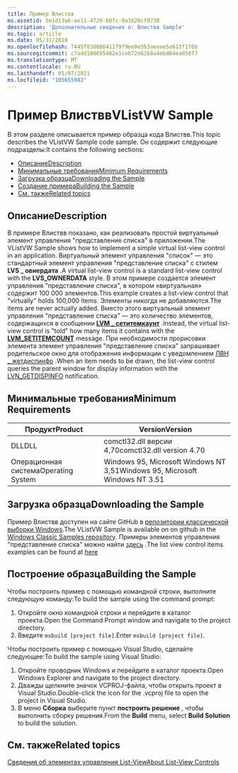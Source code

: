 ```yaml
---
title: Пример Влиствв
ms.assetid: 5e1d13a6-ae11-4729-b0fc-0a1620cf0738
description: 'Дополнительные сведения о: Влиствв Sample'
ms.topic: article
ms.date: 05/31/2018
ms.openlocfilehash: 7445f83d08641179f9ee0e5b3aeeee5a613f1f6b
ms.sourcegitcommit: c7add10d695482e1ceb72d62b8a4ebd84ea050f7
ms.translationtype: MT
ms.contentlocale: ru-RU
ms.lasthandoff: 01/07/2021
ms.locfileid: "105655983"
---
```

# <a name="vlistvw-sample"></a><span data-ttu-id="a5255-103">Пример Влиствв</span><span class="sxs-lookup"><span data-stu-id="a5255-103">VListVW Sample</span></span>

<span data-ttu-id="a5255-104">В этом разделе описывается пример образца кода Влиствв.</span><span class="sxs-lookup"><span data-stu-id="a5255-104">This topic describes the VListVW Sample code sample.</span></span> <span data-ttu-id="a5255-105">Он содержит следующие подразделы:</span><span class="sxs-lookup"><span data-stu-id="a5255-105">It contains the following sections:</span></span>

-   [<span data-ttu-id="a5255-106">Описание</span><span class="sxs-lookup"><span data-stu-id="a5255-106">Description</span></span>](#description)
-   [<span data-ttu-id="a5255-107">Минимальные требования</span><span class="sxs-lookup"><span data-stu-id="a5255-107">Minimum Requirements</span></span>](#minimum-requirements)
-   [<span data-ttu-id="a5255-108">Загрузка образца</span><span class="sxs-lookup"><span data-stu-id="a5255-108">Downloading the Sample</span></span>](#downloading-the-sample)
-   [<span data-ttu-id="a5255-109">Создание примера</span><span class="sxs-lookup"><span data-stu-id="a5255-109">Building the Sample</span></span>](#building-the-sample)
-   [<span data-ttu-id="a5255-110">См. также</span><span class="sxs-lookup"><span data-stu-id="a5255-110">Related topics</span></span>](#related-topics)

## <a name="description"></a><span data-ttu-id="a5255-111">Описание</span><span class="sxs-lookup"><span data-stu-id="a5255-111">Description</span></span>

<span data-ttu-id="a5255-112">В примере Влиствв показано, как реализовать простой виртуальный элемент управления "представление списка" в приложении.</span><span class="sxs-lookup"><span data-stu-id="a5255-112">The VListVW Sample shows how to implement a simple virtual list-view control in an application.</span></span> <span data-ttu-id="a5255-113">Виртуальный элемент управления "список" — это стандартный элемент управления "представление списка" с стилем **LVS \_ овнердата** .</span><span class="sxs-lookup"><span data-stu-id="a5255-113">A virtual list-view control is a standard list-view control with the **LVS\_OWNERDATA** style.</span></span> <span data-ttu-id="a5255-114">В этом примере создается элемент управления "представление списка", в котором «виртуальная» содержит 100 000 элементов.</span><span class="sxs-lookup"><span data-stu-id="a5255-114">This example creates a list-view control that "virtually" holds 100,000 items.</span></span> <span data-ttu-id="a5255-115">Элементы никогда не добавляются.</span><span class="sxs-lookup"><span data-stu-id="a5255-115">The items are never actually added.</span></span> <span data-ttu-id="a5255-116">Вместо этого виртуальный элемент управления "представление списка" — это количество элементов, содержащихся в сообщении [**LVM \_ сетитемкаунт**](lvm-setitemcount.md) .</span><span class="sxs-lookup"><span data-stu-id="a5255-116">Instead, the virtual list-view control is "told" how many items it contains with the [**LVM\_SETITEMCOUNT**](lvm-setitemcount.md) message.</span></span> <span data-ttu-id="a5255-117">При необходимости прорисовки элемента элемент управления "представление списка" запрашивает родительское окно для отображения информации с уведомлением [ЛВН \_ жетдиспинфо](lvn-getdispinfo.md) .</span><span class="sxs-lookup"><span data-stu-id="a5255-117">When an item needs to be drawn, the list-view control queries the parent window for display information with the [LVN\_GETDISPINFO](lvn-getdispinfo.md) notification.</span></span>

## <a name="minimum-requirements"></a><span data-ttu-id="a5255-118">Минимальные требования</span><span class="sxs-lookup"><span data-stu-id="a5255-118">Minimum Requirements</span></span>



| <span data-ttu-id="a5255-119">Продукт</span><span class="sxs-lookup"><span data-stu-id="a5255-119">Product</span></span>          | <span data-ttu-id="a5255-120">Version</span><span class="sxs-lookup"><span data-stu-id="a5255-120">Version</span></span>                               |
|------------------|---------------------------------------|
| <span data-ttu-id="a5255-121">DLL</span><span class="sxs-lookup"><span data-stu-id="a5255-121">DLL</span></span>              | <span data-ttu-id="a5255-122">comctl32.dll версии 4,70</span><span class="sxs-lookup"><span data-stu-id="a5255-122">comctl32.dll version 4.70</span></span>             |
| <span data-ttu-id="a5255-123">Операционная система</span><span class="sxs-lookup"><span data-stu-id="a5255-123">Operating System</span></span> | <span data-ttu-id="a5255-124">Windows 95, Microsoft Windows NT 3,51</span><span class="sxs-lookup"><span data-stu-id="a5255-124">Windows 95, Microsoft Windows NT 3.51</span></span> |



 

## <a name="downloading-the-sample"></a><span data-ttu-id="a5255-125">Загрузка образца</span><span class="sxs-lookup"><span data-stu-id="a5255-125">Downloading the Sample</span></span>

<span data-ttu-id="a5255-126">Пример Влиствв доступен на сайте GitHub в [репозитории классической выборки Windows](https://github.com/microsoft/Windows-classic-samples).</span><span class="sxs-lookup"><span data-stu-id="a5255-126">The VListVW Sample is available on on github in the [Windows Classic Samples repository](https://github.com/microsoft/Windows-classic-samples).</span></span> <span data-ttu-id="a5255-127">Примеры элементов управления "представление списка" можно найти [здесь](https://github.com/microsoft/Windows-classic-samples/tree/master/Samples/Win7Samples/winui/controls/common/vlistvw) .</span><span class="sxs-lookup"><span data-stu-id="a5255-127">The list view control items examples can be found at [here](https://github.com/microsoft/Windows-classic-samples/tree/master/Samples/Win7Samples/winui/controls/common/vlistvw)</span></span>

 

## <a name="building-the-sample"></a><span data-ttu-id="a5255-128">Построение образца</span><span class="sxs-lookup"><span data-stu-id="a5255-128">Building the Sample</span></span>

<span data-ttu-id="a5255-129">Чтобы построить пример с помощью командной строки, выполните следующую команду:</span><span class="sxs-lookup"><span data-stu-id="a5255-129">To build the sample using the command prompt:</span></span>

1.  <span data-ttu-id="a5255-130">Откройте окно командной строки и перейдите в каталог проекта.</span><span class="sxs-lookup"><span data-stu-id="a5255-130">Open the Command Prompt window and navigate to the project directory.</span></span>
2.  <span data-ttu-id="a5255-131">Введите `msbuild [project file]`.</span><span class="sxs-lookup"><span data-stu-id="a5255-131">Enter `msbuild [project file]`.</span></span>

<span data-ttu-id="a5255-132">Чтобы построить пример с помощью Visual Studio, сделайте следующее:</span><span class="sxs-lookup"><span data-stu-id="a5255-132">To build the sample using Visual Studio:</span></span>

1.  <span data-ttu-id="a5255-133">Откройте проводник Windows и перейдите в каталог проекта.</span><span class="sxs-lookup"><span data-stu-id="a5255-133">Open Windows Explorer and navigate to the project directory.</span></span>
2.  <span data-ttu-id="a5255-134">Дважды щелкните значок VCPROJ-файла, чтобы открыть проект в Visual Studio.</span><span class="sxs-lookup"><span data-stu-id="a5255-134">Double-click the icon for the .vcproj file to open the project in Visual Studio.</span></span>
3.  <span data-ttu-id="a5255-135">В меню **Сборка** выберите пункт **построить решение** , чтобы выполнить сборку решения.</span><span class="sxs-lookup"><span data-stu-id="a5255-135">From the **Build** menu, select **Build Solution** to build the solution.</span></span>

## <a name="related-topics"></a><span data-ttu-id="a5255-136">См. также</span><span class="sxs-lookup"><span data-stu-id="a5255-136">Related topics</span></span>

<dl> <dt>

[<span data-ttu-id="a5255-137">Сведения об элементах управления List-View</span><span class="sxs-lookup"><span data-stu-id="a5255-137">About List-View Controls</span></span>](list-view-controls-overview.md)
</dt> </dl>

 

 




